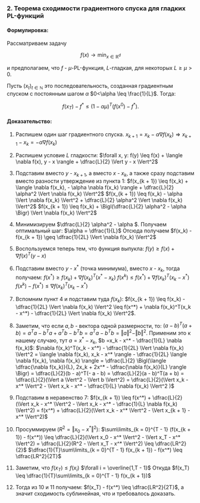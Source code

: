 ### 2. Теорема сходимости градиентного спуска для гладких PL-функций

#### Формулировка:
Рассматриваем задачу 

$$
f(x) \to \min_{x \in \mathbb{R}^d}
$$

и предполагаем, что $f$ - $\mu$-PL-функция, $L$-гладкая, для некоторых $L\geq \mu >0$.

Пусть $(x_t)_{t \in \mathbb{N}}$ это последовательность, созданная градиентным спуском с постоянным шагом $\alpha$ $0<\alpha \leq \frac{1}{L}$. Тогда:

$$
f(x_T)-f^* \leq (1-\alpha \mu)^T (f(x^0)-f^*).
$$

#### Доказательство:
1) Распишем один шаг градиентного спуска. $x_{k + 1} = x_k  - \alpha \nabla f(x_k) \Rightarrow x_{k + 1} - x_k = -\alpha \nabla f(x_k)$
2) Распишем условие $L$ гладкости:
$\forall x, y: f(y) \leq f(x) + \langle \nabla f(x), y - x \rangle + \dfrac{L}{2} \Vert y - x \Vert^2$

3) Подставим вместо $y$ - $x_{k + 1}$, а вместо $x$ - $x_k$, а также сразу подставим вместо разности утверждение из пункта 1:
$f(x_{k + 1}) \leq f(x_k) + \langle \nabla f(x_k), - \alpha \nabla f(x_k) \rangle + \dfrac{L}{2} \alpha^2 \Vert \nabla f(x_k) \Vert^2$
$f(x_{k + 1}) \leq f(x_k) - \alpha \Vert \nabla f(x_k) \Vert^2 + \dfrac{L}{2} \alpha^2 \Vert \nabla f(x_k) \Vert^2$
$f(x_{k + 1}) \leq f(x_k) + \Bigl(\dfrac{L}{2} \alpha^2 - \alpha \Bigr) \Vert \nabla f(x_k) \Vert^2$
4) Минимизируем $\dfrac{L}{2} \alpha^2 - \alpha $. Получаем оптимальный шаг: $\alpha = \dfrac{1}{L}$
Отсюда получаем $f(x_k) - f(x_{k + 1}) \geq \dfrac{1}{2L} \Vert \nabla f(x_k) \Vert^2$

5) Воспользуемся теперь тем, что функция выпукла:
$f(y) \geq f(x) + \nabla f(x)^T(y - x)$

6) Подставим вместо $y$ - $x^*$ (точка минимума), вместо $x$ - $x_k$, тогда получаем:
$f(x^*) \geq f(x_k) + \nabla f(x_k)^T(x^* - x_k)$
$f(x^k) \leq f(x^*) + \nabla f(x_k)^T(x_k - x^*)$
$f(x^k) - f(x^*) \leq \nabla f(x_k)^T(x_k - x^*)$

7) Вспомним пункт 4 и подставим туда $f(x_k)$:
$f(x_{k + 1}) \leq f(x_k) - \dfrac{1}{2L} \Vert \nabla f(x_k) \Vert^2 \leq f(x^*) + \nabla f(x_k)^T(x_k - x^*) - \dfrac{1}{2L} \Vert \nabla f(x_k) \Vert^2$.

8) Заметим, что если $a, b$ - вектора одной размерности, то:
$(a - b)^T(a + b) = a^Ta - b^Ta + a^Tb - b^Tb = a^Ta - b^Tb = \Vert a \Vert^2 - \Vert b \Vert^2$.
Применим это к нашему случаю, тут $a = x^* - x_k$, $b =x_k - x^* - \dfrac{1}{L} \nabla f(x_k)$:
$\nabla f(x_k)^T(x_k - x^*) - \dfrac{1}{2L} \Vert \nabla f(x_k) \Vert^2 = \langle \nabla f(x_k), x_k - x^* \rangle - \dfrac{1}{2L} \langle \nabla f(x_k), \nabla f(x_k) \rangle = \dfrac{L}{2} \Bigl(\langle \dfrac{\nabla f(x_k)}{L}, 2x_k + 2x^* - \dfrac{\nabla f(x_k)}{L} \rangle \Bigr) = \dfrac{L}{2}(b - a)^T(- a - b) = \dfrac{L}{2}(a - b)^T(a + b) = \dfrac{L}{2}(\Vert a \Vert^2 - \Vert b \Vert^2) = \dfrac{L}{2}(\Vert x_k - x^* \Vert^2 - \Vert x_k - x^* - \dfrac{1}{L} \nabla f(x_k) \Vert^2 )$

9) Подставим в неравенство 7:
$f(x_{k + 1}) \leq f(x^*) + \dfrac{L}{2}(\Vert x_k - x^* \Vert^2 - \Vert x_k - x^* - \dfrac{1}{L} \nabla f(x_k) \Vert^2) = f(x^*) + \dfrac{L}{2}(\Vert x_k - x^* \Vert^2 - \Vert x_{k + 1} - x^* \Vert^2)$ 

10) Просуммируем ($R^2 = \Vert x_0 - x^* \Vert^2$):
$\sum\limits_{k = 0}^{T - 1} (f(x_{k + 1}) - f(x^*)) \leq \dfrac{L}{2}(\Vert x_0 - x^* \Vert^2 - \Vert x_T - x^* \Vert^2) = \dfrac{L}{2}(R^2 - \Vert x_T - x^* \Vert^2) \leq \dfrac{LR^2}{2}$
$\dfrac{1}{T}\sum\limits_{k = 0}^{T - 1} f(x_{k + 1}) - f(x^*) \leq \dfrac{LR^2}{2T}$


11) Заметим, что $f(x_T) \leq f(x_i)$ $\forall i = \overline{1,T - 1}$
Откуда $f(x_T) \leq \dfrac{1}{T}\sum\limits_{k = 0}^{T - 1} f(x_{k + 1})$

12) Тогда из 10 и 11 получаем: $f(x_T) - f(x^*) \leq \dfrac{LR^2}{2T}$, а значит сходимость сублинейная, что и требовалось доказать.